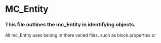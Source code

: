 # MC_Entity
### This file outlines the mc_Entity in identifying objects.

All mc_Entity uses belong in there varied files, such as block.properties or 